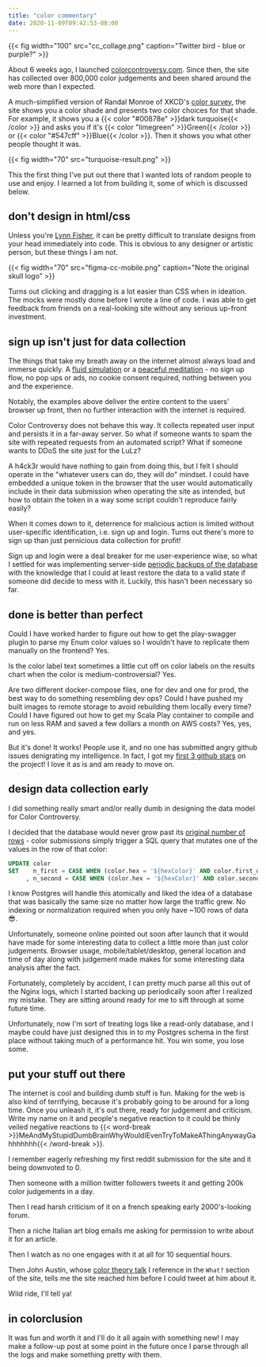 ```yaml
---
title: "color commentary"
date: 2020-11-09T09:42:53-08:00
---
```


{{< fig width="100" src="cc_collage.png" caption="Twitter bird - blue or purple?" >}}

About 6 weeks ago, I launched [colorcontroversy.com](https://colorcontroversy.com). Since then, the site has collected over 800,000 color judgements and been shared around the web more than I expected.

A much-simplified version of Randal Monroe of XKCD's [color survey](https://blog.xkcd.com/2010/05/03/color-survey-results/), the site shows you a color shade and presents two color choices for that shade. For example, it shows you a {{< color "#00878e" >}}dark turquoise{{< /color >}} and asks you if it's {{< color "limegreen" >}}Green{{< /color >}} or {{< color "#547cff" >}}Blue{{< /color >}}. Then it shows you what other people thought it was.

{{< fig width="70" src="turquoise-result.png" >}}

This the first thing I've put out there that I wanted lots of random people to use and enjoy. I learned a lot from building it, some of which is discussed below.

## don't design in html/css
Unless you're [Lynn Fisher](https://lynnandtonic.com/), it can be pretty difficult to translate designs from your head immediately into code. This is obvious to any designer or artistic person, but these things I am not.

{{< fig width="70" src="figma-cc-mobile.png" caption="Note the original skull logo" >}}

Turns out clicking and dragging is a lot easier than CSS when in ideation. The mocks were mostly done before I wrote a line of code. I was able to get feedback from friends on a real-looking site without any serious up-front investment.

## sign up isn't just for data collection
The things that take my breath away on the internet almost always load and immerse quickly. A [fluid simulation](https://paveldogreat.github.io/WebGL-Fluid-Simulation/) or a [peaceful meditation](https://www.pixelthoughts.co/) - no sign up flow, no pop ups or ads, no cookie consent required, nothing between you and the experience.

Notably, the examples above deliver the entire content to the users' browser up front, then no further interaction with the internet is required.

Color Controversy does not behave this way. It collects repeated user input and persists it in a far-away server. So what if someone wants to spam the site with repeated requests from an automated script? What if someone wants to DDoS the site just for the LuLz?

A h4ck3r would have nothing to gain from doing this, but I felt I should operate in the "whatever users can do, they will do" mindset. I could have embedded a unique token in the browser that the user would automatically include in their data submission when operating the site as intended, but how to obtain the token in a way some script couldn't reproduce fairly easily?

When it comes down to it, deterrence for malicious action is limited without user-specific identification, i.e. sign up and login. Turns out there's more to sign up than just pernicious data collection for profit!

Sign up and login were a deal breaker for me user-experience wise, so what I settled for was implementing server-side [periodic backups of the database](https://github.com/robinovitch61/color-controversy/blob/master/backups/backup.sh) with the knowledge that I could at least restore the data to a valid state if someone did decide to mess with it. Luckily, this hasn't been necessary so far.

## done is better than perfect
Could I have worked harder to figure out how to get the play-swagger plugin to parse my Enum color values so I wouldn't have to replicate them manually on the frontend? Yes.

Is the color label text sometimes a little cut off on color labels on the results chart when the color is medium-controversial? Yes.

Are two different docker-compose files, one for dev and one for prod, the best way to do something resembling dev ops? Could I have pushed my built images to remote storage to avoid rebuilding them locally every time? Could I have figured out how to get my Scala Play container to compile and run on less RAM and saved a few dollars a month on AWS costs? Yes, yes, and yes.

But it's done! It works! People use it, and no one has submitted angry github issues denigrating my intelligence. In fact, I got my [first 3 github stars](https://github.com/robinovitch61/color-controversy) on the project! I love it as is and am ready to move on.

## design data collection early
I did something really smart and/or really dumb in designing the data model for Color Controversy.

I decided that the database would never grow past its [original number of rows](https://github.com/robinovitch61/color-controversy/blob/master/postgres/init.sql) - color submissions simply trigger a SQL query that mutates one of the values in the row of that color:

```sql
UPDATE color
SET    n_first = CASE WHEN (color.hex = '${hexColor}' AND color.first_option = '${choice}') THEN n_first + 1 ELSE n_first END
     , n_second = CASE WHEN (color.hex = '${hexColor}' AND color.second_option = '${choice}') THEN n_second + 1 ELSE n_second END
```

I know Postgres will handle this atomically and liked the idea of a database that was basically the same size no matter how large the traffic grew. No indexing or normalization required when you only have ~100 rows of data 😎.

Unfortunately, someone online pointed out soon after launch that it would have made for some interesting data to collect a little more than just color judgements. Browser usage, mobile/tablet/desktop, general location and time of day along with judgement made makes for some interesting data analysis after the fact.

Fortunately, completely by accident, I can pretty much parse all this out of the Nginx logs, which I started backing up periodically soon after I realized my mistake. They are sitting around ready for me to sift through at some future time.

Unfortunately, now I'm sort of treating logs like a read-only database, and I maybe could have just designed this in to my Postgres schema in the first place without taking much of a performance hit. You win some, you lose some.

## put your stuff out there
The internet is cool and building dumb stuff is fun. Making for the web is also kind of terrifying, because it's probably going to be around for a long time. Once you unleash it, it's out there, ready for judgement and criticism. Write my name on it and people's negative reaction to it could be thinly veiled negative reactions to {{< word-break >}}MeAndMyStupidDumbBrainWhyWouldIEvenTryToMakeAThingAnywayGahhhhhhh{{< /word-break >}}.

I remember eagerly refreshing my first reddit submission for the site and it being downvoted to 0.

Then someone with a million twitter followers tweets it and getting 200k color judgements in a day.

Then I read harsh criticism of it on a french speaking early 2000's-looking forum.

Then a niche Italian art blog emails me asking for permission to write about it for an article.

Then I watch as no one engages with it at all for 10 sequential hours.

Then John Austin, whose [color theory talk](https://www.youtube.com/watch?v=AS1OHMW873s) I reference in the `What?` section of the site, tells me the site reached him before I could tweet at him about it.

Wild ride, I'll tell ya!

## in colorclusion
It was fun and worth it and I'll do it all again with something new! I may make a follow-up post at some point in the future once I parse through all the logs and make something pretty with them.

